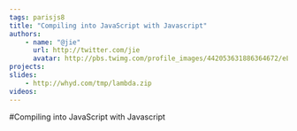 ```yaml
---
tags: parisjs8
title: "Compiling into JavaScript with Javascript"
authors:
    - name: "@jie"
      url: http://twitter.com/jie
      avatar: http://pbs.twimg.com/profile_images/442053631886364672/eL8xJ-2y_bigger.jpeg
projects:
slides:
    - http://whyd.com/tmp/lambda.zip
videos:
---
```

#Compiling into JavaScript with Javascript
